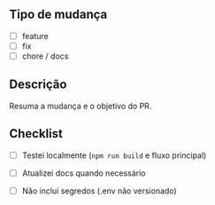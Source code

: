 ## Tipo de mudança

- [ ] feature
- [ ] fix
- [ ] chore / docs

## Descrição

Resuma a mudança e o objetivo do PR.

## Checklist

- [ ] Testei localmente (`npm run build` e fluxo principal)
- [ ] Atualizei docs quando necessário
- [ ] Não inclui segredos (.env não versionado)

